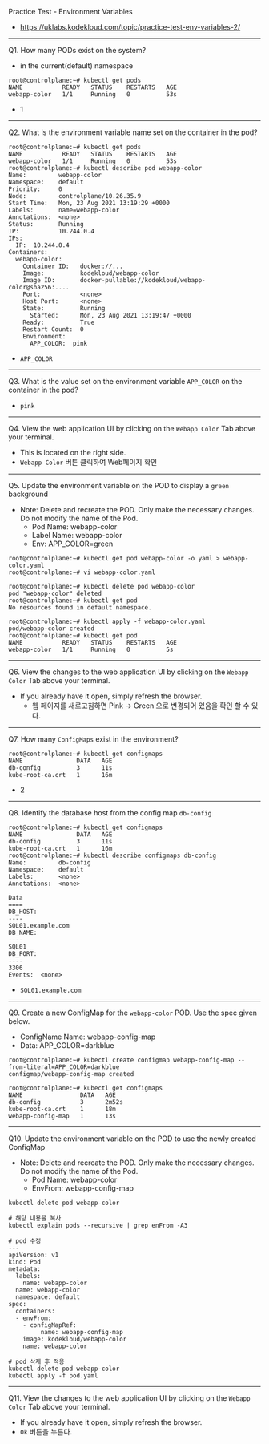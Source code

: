 Practice Test - Environment Variables

- https://uklabs.kodekloud.com/topic/practice-test-env-variables-2/

---

Q1. How many PODs exist on the system?

- in the current(default) namespace

```shell
root@controlplane:~# kubectl get pods
NAME           READY   STATUS    RESTARTS   AGE
webapp-color   1/1     Running   0          53s
```

- 1

---

Q2. What is the environment variable name set on the container in the pod?

```shell
root@controlplane:~# kubectl get pods
NAME           READY   STATUS    RESTARTS   AGE
webapp-color   1/1     Running   0          53s
root@controlplane:~# kubectl describe pod webapp-color                                     
Name:         webapp-color
Namespace:    default
Priority:     0
Node:         controlplane/10.26.35.9
Start Time:   Mon, 23 Aug 2021 13:19:29 +0000
Labels:       name=webapp-color
Annotations:  <none>
Status:       Running
IP:           10.244.0.4
IPs:
  IP:  10.244.0.4
Containers:
  webapp-color:
    Container ID:   docker://...
    Image:          kodekloud/webapp-color
    Image ID:       docker-pullable://kodekloud/webapp-color@sha256:....
    Port:           <none>
    Host Port:      <none>
    State:          Running
      Started:      Mon, 23 Aug 2021 13:19:47 +0000
    Ready:          True
    Restart Count:  0
    Environment:
      APP_COLOR:  pink
```

- `APP_COLOR`

---

Q3. What is the value set on the environment variable `APP_COLOR` on the container in the pod?

- `pink`

---

Q4. View the web application UI by clicking on the `Webapp Color` Tab above your terminal.

- This is located on the right side.
- `Webapp Color` 버튼 클릭하여 Web페이지 확인

---

Q5. Update the environment variable on the POD to display a `green` background

- Note: Delete and recreate the POD. Only make the necessary changes. Do not modify the name of the Pod.
  - Pod Name: webapp-color
  - Label Name: webapp-color
  - Env: APP_COLOR=green

```shell
root@controlplane:~# kubectl get pod webapp-color -o yaml > webapp-color.yaml
root@controlplane:~# vi webapp-color.yaml 

root@controlplane:~# kubectl delete pod webapp-color 
pod "webapp-color" deleted
root@controlplane:~# kubectl get pod
No resources found in default namespace.

root@controlplane:~# kubectl apply -f webapp-color.yaml 
pod/webapp-color created
root@controlplane:~# kubectl get pod
NAME           READY   STATUS    RESTARTS   AGE
webapp-color   1/1     Running   0          5s
```

---

Q6. View the changes to the web application UI by clicking on the `Webapp Color` Tab above your terminal.

- If you already have it open, simply refresh the browser.
  - 웹 페이지를 새로고침하면 Pink -> Green 으로 변경되어 있음을 확인 할 수 있다.

---

Q7. How many `ConfigMaps` exist in the environment?

```shell
root@controlplane:~# kubectl get configmaps
NAME               DATA   AGE
db-config          3      11s
kube-root-ca.crt   1      16m
```

- 2

---

Q8. Identify the database host from the config map `db-config`

```shell
root@controlplane:~# kubectl get configmaps
NAME               DATA   AGE
db-config          3      11s
kube-root-ca.crt   1      16m
root@controlplane:~# kubectl describe configmaps db-config 
Name:         db-config
Namespace:    default
Labels:       <none>
Annotations:  <none>

Data
====
DB_HOST:
----
SQL01.example.com
DB_NAME:
----
SQL01
DB_PORT:
----
3306
Events:  <none>
```

- `SQL01.example.com`

---

Q9. Create a new ConfigMap for the `webapp-color` POD. Use the spec given below.

- ConfigName Name: webapp-config-map
- Data: APP_COLOR=darkblue

```shell
root@controlplane:~# kubectl create configmap webapp-config-map --from-literal=APP_COLOR=darkblue
configmap/webapp-config-map created

root@controlplane:~# kubectl get configmaps 
NAME                DATA   AGE
db-config           3      2m52s
kube-root-ca.crt    1      18m
webapp-config-map   1      13s
```

---

Q10. Update the environment variable on the POD to use the newly created ConfigMap

- Note: Delete and recreate the POD. Only make the necessary changes. Do not modify the name of the Pod.
  - Pod Name: webapp-color
  - EnvFrom: webapp-config-map

```shell
kubectl delete pod webapp-color

# 해당 내용을 복사
kubectl explain pods --recursive | grep enFrom -A3

# pod 수정
---
apiVersion: v1
kind: Pod
metadata:
  labels:
    name: webapp-color
  name: webapp-color
  namespace: default
spec:
  containers:
  - envFrom:
    - configMapRef:
         name: webapp-config-map
    image: kodekloud/webapp-color
    name: webapp-color
    
# pod 삭제 후 적용
kubectl delete pod webapp-color
kubectl apply -f pod.yaml
```

---

Q11. View the changes to the web application UI by clicking on the `Webapp Color` Tab above your terminal.

- If you already have it open, simply refresh the browser.
- `Ok` 버튼을 누른다.